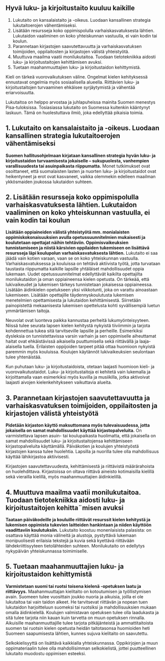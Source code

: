 ## Hyvä luku- ja kirjoitustaito kuuluu kaikille

1. Lukutaito on kansalaistaito ja -oikeus. Luodaan kansallinen strategia lukutaitoerojen vähentämiseksi.
2. Lisätään resursseja koko oppimispolulla varhaiskasvatuksesta lähtien. Lukutaidon vaaliminen on koko yhteiskunnan vastuulla, ei vain kodin tai koulun.
3. Parannetaan kirjastojen saavutettavuutta ja varhaiskasvatuksen toimijoiden, oppilaitosten ja kirjastojen välistä yhteistyötä.
4. Muuttuva maailma vaatii monilukutaitoa. Tuodaan tietotekniikka aidosti luku- ja kirjoitustaitojen kehittämisen avuksi.
5. Tuetaan maahanmuuttajien luku- ja kirjoitustaidon kehittymistä.

Kieli on tärkeä vuorovaikutuksen väline. Ongelmat kielen kehityksessä ennustavat ongelmia myös sosiaalisella alueella. Riittävien luku- ja kirjoitustaitojen turvaaminen ehkäisee syrjäytymistä ja vähentää eriarvoisuutta.

Lukutaitoa on helppo arvostaa ja juhlapuheissa mainita Suomen menestys Pisa-tuloksissa. Tosiasiassa lukutaito on Suomessa kuitenkin kääntynyt laskuun. Tämä on huolestuttava ilmiö, joka edellyttää pikaisia toimia.

## 1. Lukutaito on kansalaistaito ja -oikeus. Luodaan kansallinen strategia lukutaitoerojen vähentämiseksi

**Suomen hallitusohjelmaan kirjataan kansallinen strategia hyvän luku- ja kirjoitustaidon turvaamisesta jokaiselle – sukupuolesta, vanhempien varallisuudesta tai asuinpaikasta riippumatta.** Monet tutkimukset ovat osoittaneet, että suomalaisten lasten ja nuorten luku- ja kirjoitustaidot ovat heikentyneet ja erot ovat kasvaneet, vaikka olemmekin edelleen maailman ykkösmaiden joukossa lukutaidon suhteen.

## 2. Lisätään resursseja koko oppimispolulla varhaiskasvatuksesta lähtien. Lukutaidon vaaliminen on koko yhteiskunnan vastuulla, ei vain kodin tai koulun

**Lisätään oppiaineiden välistä yhteistyötä mm. monialaisten oppimiskokonaisuuksien avulla opetussuunnitelmien mukaisesti ja koulutetaan opettajat näihin tehtäviin. Oppimisvaikeuksien tunnistamiseen ja niistä kärsivien oppilaiden tukemiseen on lisättävä resursseja läpi koulupolun varhaiskasvatuksesta lähtien.** Lukutaito ei saa jäädä vain kotien varaan, vaan se on koko yhteiskunnan vastuulla. Varhaiskasvatuksessa ja kouluissa on tehtävä aktiivista työtä, jotta turvataan taustasta riippumatta kaikille lapsille yhtäläiset mahdollisuudet oppia lukemaan. Uudet opetussuunnitelmat edellyttävät kaikilta opettajilta monilukutaidon ja oman oppiaineensa kielen opetusta. On tärkeää, että lukivaikeudet ja lukemisen tärkeys tunnistetaan jokaisessa oppiaineessa. Lisätään äidinkielen opetukseen yksi viikkotunti, joka on varattu ainoastaan lukemiseen. Lisätään opettajille täydennyskoulutusta lukemisen menetelmien opettamisesta ja lukutaidon kehittämisestä. Siirretään painopistettä mekaanisesta lukemisen opettelusta kohti syvällisempiä luetun ymmärtämisen taitoja.

Neuvolat ovat luonteva paikka kannustaa perheitä lukumyönteisyyteen. Niissä tulee seurata lapsen kielen kehitystä nykyistä tiiviimmin ja tarjota kohdennettua tukea sitä tarvitseville lapsille ja perheille. Esimerkiksi dysleksia on tunnistettavissa varsin varhain ja sen oppimiselle aiheuttamat haitat ovat ehkäistävissä aikaisella puuttumisella sekä riittävällä ja laaja-alaisella tuella. Erilaisten oppijoiden tarpeet pitää ottaa huomioon nykyistä paremmin myös kouluissa. Koulujen käytännöt lukivaikeuksien seulontaan tulee yhtenäistää.

Kun puhutaan luku- ja kirjoitustaidoista, otetaan laajasti huomioon kieli- ja vuorovaikutustaidot. Luku- ja kirjoitustaitoja ei kehitetä vain lukemalla ja kirjoittamalla vaan esimerkiksi myös kuvilla ja musiikilla, jotka aktivoivat laajasti aivojen kielenkehitykseen vaikuttavia alueita.

## 3. Parannetaan kirjastojen saavutettavuutta ja varhaiskasvatuksen toimijoiden, oppilaitosten ja kirjastojen välistä yhteistyötä

**Pidetään kirjaston käyttö maksuttomana myös tulevaisuudessa, jotta jokaisella on samat mahdollisuudet käyttää kirjastopalveluita.** On varmistettava lapsen asuin- tai koulupaikasta huolimatta, että jokaisella on samat mahdollisuudet luku- ja kirjoitustaitojensa kehittämiseen kirjastopalveluita käyttämällä. Päiväkotien ja koulujen yhteistyöstä kirjastojen kanssa tulee huolehtia. Lapsilla ja nuorilla tulee olla mahdollisuus käyttää lähikirjastoa aktiivisesti.

Kirjastojen saavutettavuudesta, kehittämisestä ja riittävistä määrärahoista on huolehdittava. Kirjastoissa on oltava riittävä aineisto kotimaisilla kielillä sekä vierailla kielillä, myös maahanmuuttajien äidinkielillä.

## 4. Muuttuva maailma vaatii monilukutaitoa. Tuodaan tietotekniikka aidosti luku- ja kirjoitustaitojen kehitta¨misen avuksi

**Taataan päiväkodeille ja kouluille riittävät resurssit kielen kehitystä ja lukemisen oppimista tukevien laitteiden hankintaan ja niiden käyttöön vaadittaviin koulutuksiin.** Lukutaito koostuu monenlaisista palasista: on osattava käyttää monia välineitä ja alustoja, pystyttävä lukemaan monipuolisesti erilaisia tekstejä ja kuvia sekä kyettävä riittävään lähdekriittisyyteen tietolähteiden suhteen. Monilukutaito on edellytys nykypäivän yhteiskunnassa toimimiselle.

## 5. Tuetaan maahanmuuttajien luku- ja kirjoitustaidon kehittymistä

**Varmistetaan suomi tai ruotsi toisena kielenä -opetuksen laatu ja riittävyys.** Maahanmuuttajan kielitaito on kotoutumisen ja työllistymisen avain. Suomeen tulee vuosittain joukko nuoria ja aikuisia, joilla ei ole lukutaitoa tai vain taidon alkeet. He tarvitsevat riittävän ja nopean tuen lukutaidon harjoitteluun suomeksi tai ruotsiksi ja mahdollisuuksien mukaan omalla äidinkielellä. Koulujen valmistavan opetuksen tulee olla laadukasta ja sitä tulee tarjota niin kauan kuin tarvetta on muun opetuksen rinnalla. Aikuisille maahanmuuttajille tulee tarjota pitkäjänteistä ja ammattitaitoista suomen tai ruotsin kielen opetusta heidän taitotasonsa huomioiden heti Suomeen saapumisesta lähtien, kunnes sujuva kielitaito on saavutettu.

Selkokielisyyttä on lisättävä kaikkialla yhteiskunnassa. Oppikirjojen ja muun oppimateriaalin tulee olla mahdollisimman selkokielistä, jottei puutteellinen lukutaito muodostu oppimisen esteeksi.
